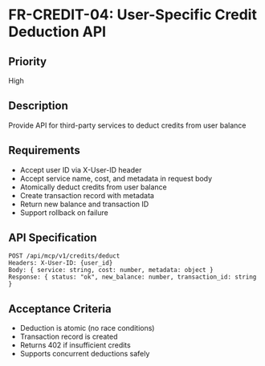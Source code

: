# FR-CREDIT-04: User-Specific Credit Deduction API

## Priority
High

## Description
Provide API for third-party services to deduct credits from user balance

## Requirements
- Accept user ID via X-User-ID header
- Accept service name, cost, and metadata in request body
- Atomically deduct credits from user balance
- Create transaction record with metadata
- Return new balance and transaction ID
- Support rollback on failure

## API Specification
```
POST /api/mcp/v1/credits/deduct
Headers: X-User-ID: {user_id}
Body: { service: string, cost: number, metadata: object }
Response: { status: "ok", new_balance: number, transaction_id: string }
```

## Acceptance Criteria
- Deduction is atomic (no race conditions)
- Transaction record is created
- Returns 402 if insufficient credits
- Supports concurrent deductions safely